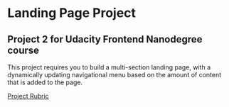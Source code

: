 # Landing Page Project

## Project 2 for Udacity Frontend Nanodegree course

This project requires you to build a multi-section landing page, with a dynamically updating navigational menu based on the amount of content that is added to the page.

[Project Rubric](https://review.udacity.com/#!/rubrics/2658/view)
